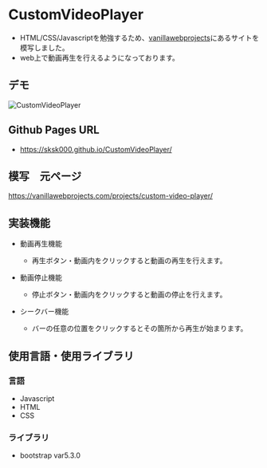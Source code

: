 # CustomVideoPlayer
- HTML/CSS/Javascriptを勉強するため、[vanillawebprojects](https://vanillawebprojects.com/)にあるサイトを模写しました。
- web上で動画再生を行えるようになっております。
## デモ
![CustomVideoPlayer](https://github.com/sksk000/CustomVideoPlayer/assets/137740372/57115db0-2025-424d-a51e-312311f74151)

## Github Pages URL
- https://sksk000.github.io/CustomVideoPlayer/

## 模写　元ページ
https://vanillawebprojects.com/projects/custom-video-player/

## 実装機能
- 動画再生機能
  - 再生ボタン・動画内をクリックすると動画の再生を行えます。

- 動画停止機能
  - 停止ボタン・動画内をクリックすると動画の停止を行えます。

- シークバー機能
  - バーの任意の位置をクリックするとその箇所から再生が始まります。


## 使用言語・使用ライブラリ
### 言語
- Javascript
- HTML
- CSS
### ライブラリ
- bootstrap var5.3.0


  
